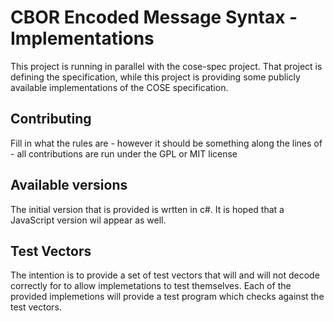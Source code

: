 # CBOR Encoded Message Syntax - Implementations

This project is running in parallel with the cose-spec project.  That project is defining the specification, while this project is providing some publicly available implementations of the COSE specification.

## Contributing

Fill in what the rules are - however it should be something along the lines of - all contributions are run under the GPL or MIT license

## Available versions

The initial version that is provided is wrtten in c#.  It is hoped that a JavaScript version wil appear as well.

##  Test Vectors

The intention is to provide a set of test vectors that will and will not decode correctly for to allow implemetations to test themselves.  Each of the provided implemetions will provide a test program which checks against the test vectors.

